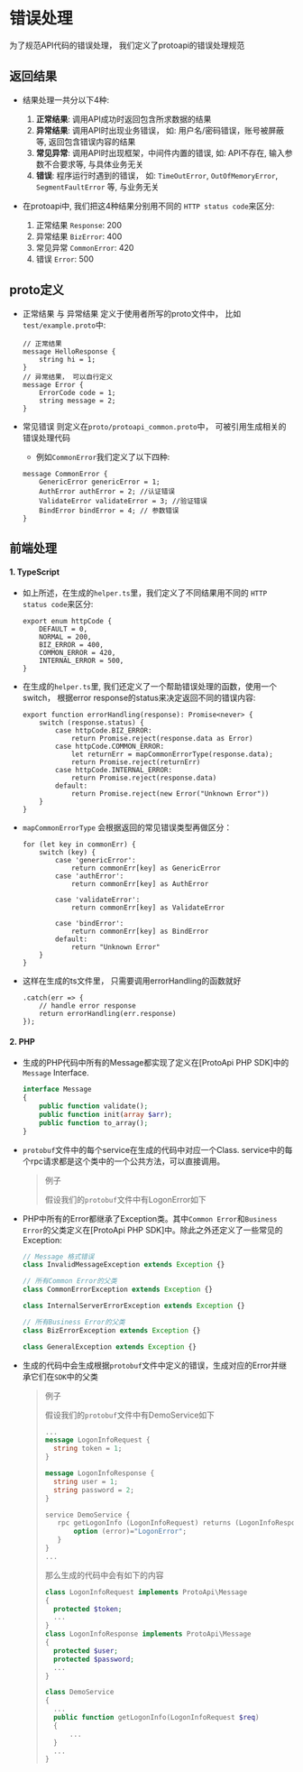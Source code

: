 # 错误处理

为了规范API代码的错误处理， 我们定义了protoapi的错误处理规范

## 返回结果

* 结果处理一共分以下4种:

    1. **正常结果**: 调用API成功时返回包含所求数据的结果
    2. **异常结果**: 调用API时出现业务错误， 如: 用户名/密码错误，账号被屏蔽等, 返回包含错误内容的结果
    3. **常见异常**: 调用API时出现框架，中间件内置的错误, 如: API不存在, 输入参数不合要求等, 与具体业务无关
    4. **错误**: 程序运行时遇到的错误， 如: `TimeOutError`, `OutOfMemoryError`, `SegmentFaultError` 等, 与业务无关

* 在protoapi中, 我们把这4种结果分别用不同的 `HTTP status code`来区分:
    1. 正常结果 `Response`: 200
    2. 异常结果 `BizError`: 400
    3. 常见异常 `CommonError`: 420
    4. 错误 `Error`: 500

## proto定义

* 正常结果 与 异常结果 定义于使用者所写的proto文件中， 比如`test/example.proto`中:

    ```
    // 正常结果
    message HelloResponse {
        string hi = 1;
    }
    // 异常结果， 可以自行定义
    message Error {
        ErrorCode code = 1;
        string message = 2;
    }
    ```

* 常见错误 则定义在`proto/protoapi_common.proto`中， 可被引用生成相关的错误处理代码

    * 例如`CommonError`我们定义了以下四种:

    ```
    message CommonError {
        GenericError genericError = 1;
        AuthError authError = 2; //认证错误
        ValidateError validateError = 3; //验证错误
        BindError bindError = 4; // 参数错误
    }
    ```

## 前端处理

#### 1. TypeScript
* 如上所述，在生成的`helper.ts`里，我们定义了不同结果用不同的 `HTTP status code`来区分:

    ```
    export enum httpCode {
        DEFAULT = 0,
        NORMAL = 200,
        BIZ_ERROR = 400,
        COMMON_ERROR = 420,
        INTERNAL_ERROR = 500,
    }
    ```
* 在生成的`helper.ts`里, 我们还定义了一个帮助错误处理的函数，使用一个switch， 根据error response的status来决定返回不同的错误内容:

    ```
    export function errorHandling(response): Promise<never> {
        switch (response.status) {
            case httpCode.BIZ_ERROR:
                return Promise.reject(response.data as Error)
            case httpCode.COMMON_ERROR:
                let returnErr = mapCommonErrorType(response.data);
                return Promise.reject(returnErr)
            case httpCode.INTERNAL_ERROR:
                return Promise.reject(response.data)
            default:
                return Promise.reject(new Error("Unknown Error"))
        }
    }
    ```
* `mapCommonErrorType` 会根据返回的常见错误类型再做区分：

    ```
    for (let key in commonErr) {
        switch (key) {
            case 'genericError':
                return commonErr[key] as GenericError
            case 'authError':
                return commonErr[key] as AuthError

            case 'validateError':
                return commonErr[key] as ValidateError

            case 'bindError':
                return commonErr[key] as BindError
            default:
                return "Unknown Error"
        }
    }
    ```
* 这样在生成的ts文件里， 只需要调用errorHandling的函数就好
    ```
    .catch(err => {
        // handle error response
        return errorHandling(err.response)
    });
    ```
#### 2. PHP

* 生成的PHP代码中所有的Message都实现了定义在[ProtoApi PHP SDK]中的`Message` Interface.
    ```php
    interface Message
    {
        public function validate();
        public function init(array $arr);
        public function to_array();
    }
    ```
* `protobuf`文件中的每个service在生成的代码中对应一个Class. service中的每个rpc请求都是这个类中的一个公共方法，可以直接调用。
    > 例子
    >
    >假设我们的`protobuf`文件中有LogonError如下
* PHP中所有的Error都继承了Exception类。其中`Common Error`和`Business Error`的父类定义在[ProtoApi PHP SDK]中。除此之外还定义了一些常见的Exception:
    ```php
    // Message 格式错误
    class InvalidMessageException extends Exception {}

    // 所有Common Error的父类
    class CommonErrorException extends Exception {}

    class InternalServerErrorException extends Exception {}

    // 所有Business Error的父类
    class BizErrorException extends Exception {}

    class GeneralException extends Exception {}
    ```
* 生成的代码中会生成根据`protobuf`文件中定义的错误，生成对应的Error并继承它们在`SDK`中的父类

    >例子
    >
    >假设我们的`protobuf`文件中有DemoService如下
    >```protobuf
    >...
    >message LogonInfoRequest {
    >   string token = 1;
    >}
    >
    >message LogonInfoResponse {
    >   string user = 1;
    >   string password = 2;
    >}
    >
    >service DemoService {
    >    rpc getLogonInfo (LogonInfoRequest) returns (LogonInfoResponse){
    >        option (error)="LogonError";
    >    }
    >}
    >...
    >```
    >那么生成的代码中会有如下的内容
    >```php
    >class LogonInfoRequest implements ProtoApi\Message
    >{
    >   protected $token;
    >   ...
    >}
    >class LogonInfoResponse implements ProtoApi\Message
    >{
    >   protected $user;
    >   protected $password;
    >   ...
    >}
    >
    >class DemoService
    >{
    >   ...
    >   public function getLogonInfo(LogonInfoRequest $req)
    >   {
    >       ...
    >   }
    >   ...
    >}
    >```
